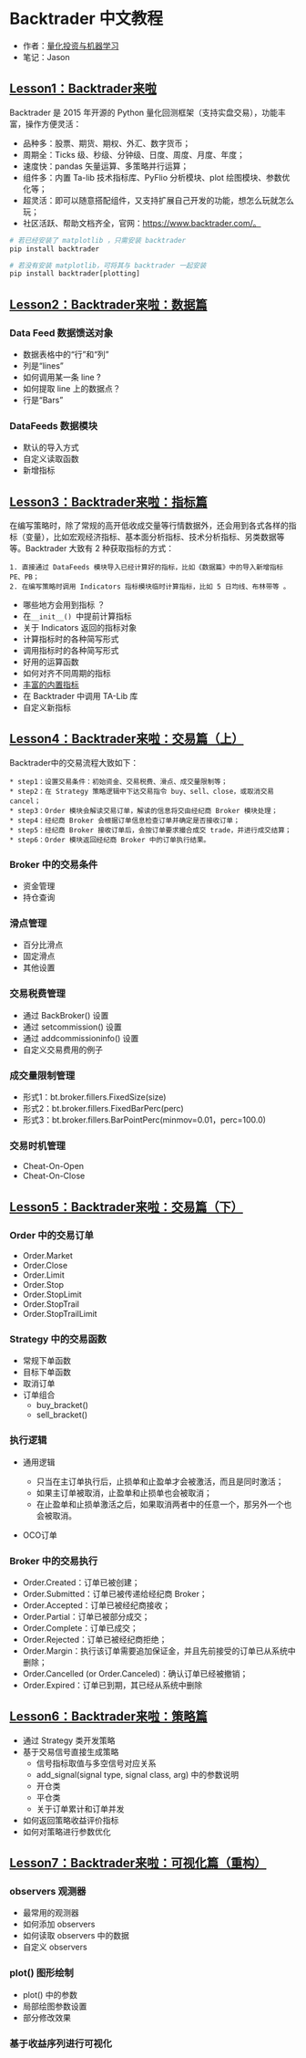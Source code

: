 # Backtrader 中文教程

* 作者：[量化投资与机器学习](https://mp.weixin.qq.com/mp/profile_ext?action=home&__biz=MzAxNTc0Mjg0Mg==&scene=124#wechat_redirect)
* 笔记：Jason

## [Lesson1：Backtrader来啦](https://mp.weixin.qq.com/s/7S4AnbUfQy2kCZhuFN1dZw)

Backtrader 是 2015 年开源的 Python 量化回测框架（支持实盘交易），功能丰富，操作方便灵活：

* 品种多：股票、期货、期权、外汇、数字货币；
* 周期全：Ticks 级、秒级、分钟级、日度、周度、月度、年度；
* 速度快：pandas 矢量运算、多策略并行运算；
* 组件多：内置 Ta-lib 技术指标库、PyFlio 分析模块、plot 绘图模块、参数优化等；
* 超灵活：即可以随意搭配组件，又支持扩展自己开发的功能，想怎么玩就怎么玩；
* 社区活跃、帮助文档齐全，官网：https://www.backtrader.com/。

```python
# 若已经安装了 matplotlib ，只需安装 backtrader
pip install backtrader

# 若没有安装 matplotlib，可将其与 backtrader 一起安装
pip install backtrader[plotting]
```

## [Lesson2：Backtrader来啦：数据篇](https://mp.weixin.qq.com/s/NTct2_AYhz4Z8q5MYtBQcA)

### Data Feed 数据馈送对象

* 数据表格中的“行”和“列”
* 列是“lines”
* 如何调用某一条 line ?
* 如何提取 line 上的数据点？
* 行是“Bars”

### DataFeeds 数据模块

* 默认的导入方式
* 自定义读取函数
* 新增指标

## [Lesson3：Backtrader来啦：指标篇](https://mp.weixin.qq.com/s/rFaU96l4mYzC0Kaua9jRJA)

在编写策略时，除了常规的高开低收成交量等行情数据外，还会用到各式各样的指标（变量），比如宏观经济指标、基本面分析指标、技术分析指标、另类数据等等。Backtrader 大致有 2 种获取指标的方式：

    1. 直接通过 DataFeeds 模块导入已经计算好的指标，比如《数据篇》中的导入新增指标 PE、PB；
    2. 在编写策略时调用 Indicators 指标模块临时计算指标，比如 5 日均线、布林带等 。

* 哪些地方会用到指标 ？
* 在`__init__() `中提前计算指标
* 关于 Indicators 返回的指标对象
* 计算指标时的各种简写形式
* 调用指标时的各种简写形式
* 好用的运算函数
* 如何对齐不同周期的指标
* [丰富的内置指标](https://www.backtrader.com/docu/indautoref/)
* 在 Backtrader 中调用 TA-Lib 库
* 自定义新指标

## [Lesson4：Backtrader来啦：交易篇（上）](https://mp.weixin.qq.com/s/30ShvEKmoyP07QBxHXnmUQ)

Backtrader中的交易流程大致如下：

    * step1：设置交易条件：初始资金、交易税费、滑点、成交量限制等；
    * step2：在 Strategy 策略逻辑中下达交易指令 buy、sell、close，或取消交易 cancel；
    * step3：Order 模块会解读交易订单，解读的信息将交由经纪商 Broker 模块处理；
    * step4：经纪商 Broker 会根据订单信息检查订单并确定是否接收订单；
    * step5：经纪商 Broker 接收订单后，会按订单要求撮合成交 trade，并进行成交结算；
    * step6：Order 模块返回经纪商 Broker 中的订单执行结果。

### Broker 中的交易条件

* 资金管理
* 持仓查询

### 滑点管理

* 百分比滑点
* 固定滑点
* 其他设置

### 交易税费管理

* 通过 BackBroker() 设置
* 通过 setcommission() 设置
* 通过 addcommissioninfo() 设置
* 自定义交易费用的例子

### 成交量限制管理

* 形式1：bt.broker.fillers.FixedSize(size)
* 形式2：bt.broker.fillers.FixedBarPerc(perc)
* 形式3：bt.broker.fillers.BarPointPerc(minmov=0.01，perc=100.0)

### 交易时机管理

* Cheat-On-Open
* Cheat-On-Close

## [Lesson5：Backtrader来啦：交易篇（下）](https://mp.weixin.qq.com/s/CJwSpvS07JLT4xhO19SOeA)

### Order 中的交易订单

* Order.Market
* Order.Close
* Order.Limit
* Order.Stop
* Order.StopLimit
* Order.StopTrail
* Order.StopTrailLimit

### Strategy 中的交易函数

* 常规下单函数
* 目标下单函数
* 取消订单
* 订单组合
    * buy_bracket()
    * sell_bracket()

### 执行逻辑

* 通用逻辑
    * 只当在主订单执行后，止损单和止盈单才会被激活，而且是同时激活；
    * 如果主订单被取消，止盈单和止损单也会被取消；
    * 在止盈单和止损单激活之后，如果取消两者中的任意一个，那另外一个也会被取消。

* OCO订单

### Broker 中的交易执行

* Order.Created：订单已被创建；
* Order.Submitted：订单已被传递给经纪商 Broker；
* Order.Accepted：订单已被经纪商接收；
* Order.Partial：订单已被部分成交；
* Order.Complete：订单已成交；
* Order.Rejected：订单已被经纪商拒绝；
* Order.Margin：执行该订单需要追加保证金，并且先前接受的订单已从系统中删除；
* Order.Cancelled (or Order.Canceled)：确认订单已经被撤销；
* Order.Expired：订单已到期，其已经从系统中删除

## [Lesson6：Backtrader来啦：策略篇](https://mp.weixin.qq.com/s/WBZAt7Uiddu9LjPEqtb7nQ)

* 通过 Strategy 类开发策略
* 基于交易信号直接生成策略
    * 信号指标取值与多空信号对应关系
    * add_signal(signal type, signal class, arg) 中的参数说明
    * 开仓类
    * 平仓类
    * 关于订单累计和订单并发
* 如何返回策略收益评价指标
* 如何对策略进行参数优化

## [Lesson7：Backtrader来啦：可视化篇（重构）](https://mp.weixin.qq.com/s/WA7Dgr_kcZz-WhriHkf4AQ)

### observers 观测器

* 最常用的观测器
* 如何添加 observers
* 如何读取 observers 中的数据
* 自定义 observers

### plot() 图形绘制

* plot() 中的参数
* 局部绘图参数设置
* 部分修改效果

### 基于收益序列进行可视化